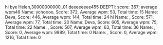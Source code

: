  hi
 bye
Helen,30000000000,.01
deeeeeeee455
DEEPTI: score: 367; average wpm46
Name: yohoooo, Score: 372, Average wpm: 53, Total time: 15
Name: Deva, Score: 446, Average wpm: 144, Total time: 24
hi
Name: , Score: 571, Average wpm: 77, Total time: 20
Name: Deva, Score: 605, Average wpm: 75, Total time: 22
Name: , Score: 507, Average wpm: 63, Total time: 36
Name: , Score: 0, Average wpm: 9889, Total time: 0
Name: , Score: 0, Average wpm: 1216, Total time: 0
